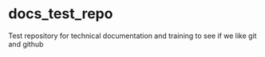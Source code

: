 docs_test_repo
==============

Test repository for technical documentation and training to see if we like git and github